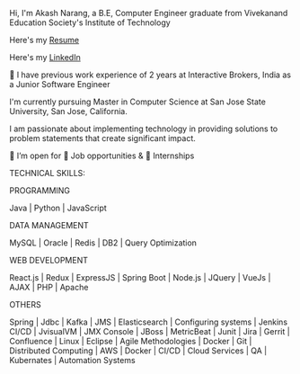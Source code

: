 Hi, I'm Akash Narang, a B.E, Computer Engineer graduate from Vivekanand Education Society's Institute of Technology

Here's my [Resume]([https://drive.google.com/file/d/1cd9_FD-BnvqmXsM7Mj5fUpscoX1VMsmu/view?usp=sharing](https://drive.google.com/file/d/1zjEetv34X6pPLpHOLz-P9WSrZJB2zP8s/view?usp=sharing))

Here's my [LinkedIn](https://www.linkedin.com/in/akash-narang-8b2231165/)

🔭 I have previous work experience of 2 years at Interactive Brokers, India as a Junior Software Engineer

I'm currently pursuing Master in Computer Science at San Jose State University, San Jose, California.

I am passionate about implementing technology in providing solutions to problem statements that create significant impact. 

👯 I’m open for 🏢 Job opportunities & 🏨 Internships


TECHNICAL SKILLS:

PROGRAMMING

Java | Python | JavaScript


DATA MANAGEMENT

MySQL | Oracle | Redis | DB2 | Query Optimization


WEB DEVELOPMENT

React.js | Redux | ExpressJS | Spring Boot | Node.js | JQuery | VueJs | AJAX | PHP | Apache 


OTHERS

Spring | Jdbc | Kafka | JMS | Elasticsearch | Configuring systems | Jenkins CI/CD | JvisualVM |
JMX Console | JBoss | MetricBeat | Junit | Jira | Gerrit | Confluence | Linux | Eclipse | Agile Methodologies | Docker |
Git | Distributed Computing | AWS | Docker | CI/CD | Cloud Services | QA | Kubernates | Automation Systems

